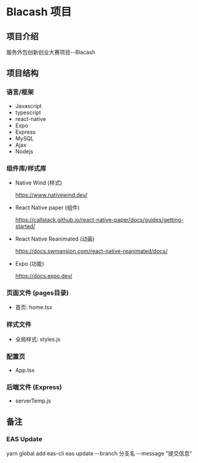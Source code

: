 # Blacash 项目
## 项目介绍
服务外包创新创业大赛项目--Blacash
## 项目结构
### 语言/框架

* Javascript
* typescript
* react-native
* Expo
* Express
* MySQL
* Ajax
* Nodejs
### 组件库/样式库
* Native Wind (样式)

  https://www.nativewind.dev/
* React Native paper (组件)

  https://callstack.github.io/react-native-paper/docs/guides/getting-started/
* React Native Reanimated (动画)

  https://docs.swmansion.com/react-native-reanimated/docs/
* Expo (功能)

  https://docs.expo.dev/
### 页面文件 (pages目录)

* 首页: home.tsx

[//]: # (* 注册页: signup.tsx)

[//]: # (* 登录页: login.tsx)


### 样式文件

* 全局样式: styles.js

### 配置页

* App.tsx

### 后端文件 (Express)

* serverTemp.js

## 备注
### EAS Update
yarn global add eas-cli
eas update --branch 分支名 --message "提交信息"



